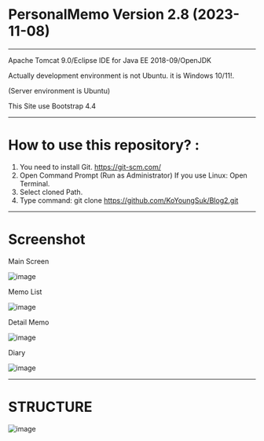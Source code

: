 # PersonalMemo Version 2.8 (2023-11-08)

------------------------------------------------------------------------------------------------------------------------------------------

Apache Tomcat 9.0/Eclipse IDE for Java EE 2018-09/OpenJDK

Actually development environment is not Ubuntu. it is Windows 10/11!.

(Server environment is Ubuntu)

This Site use Bootstrap 4.4

--------------------------------------------------------------------------------------------------------------------------------------------

# How to use this repository? :

  1. You need to install Git. https://git-scm.com/
  2. Open Command Prompt (Run as Administrator)
     If you use Linux: Open Terminal. 
  4. Select cloned Path. 
  5. Type command: git clone https://github.com/KoYoungSuk/Blog2.git
  
 ----------------------------------------------------------------------------------------------------------------------------------------
 # Screenshot
 
 Main Screen 
 
![image](https://github.com/KoYoungSuk/Blog2/assets/58511486/0832e9a0-2f23-4b5d-9bbd-096d56e926a4)

 Memo List
 
![image](https://github.com/KoYoungSuk/Blog2/assets/58511486/e542de06-ccbf-4dc5-992a-2e6935b0f1e5)

 Detail Memo

![image](https://github.com/KoYoungSuk/Blog2/assets/58511486/5452c985-78b0-42ef-9198-ed97df581eff)

 Diary
 
![image](https://github.com/KoYoungSuk/Blog2/assets/58511486/605bc3cd-d35c-4da8-be34-01a5fd77f687)


 ------------------------------------------------------------------------------------------------------------------------------------------
 
 # STRUCTURE
 
 ![image](https://user-images.githubusercontent.com/58511486/172990055-738c4337-3423-4cb5-8389-8e19f1f69ef1.png)

